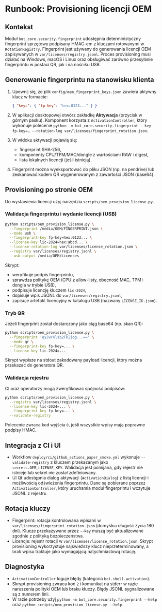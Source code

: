 # Runbook: Provisioning licencji OEM

## Kontekst

Moduł `bot_core.security.fingerprint` udostępnia deterministyczny fingerprint sprzętowy
podpisany HMAC-em z kluczami rotowanymi w `RotationRegistry`. Fingerprint jest używany
do generowania licencji OEM zapisywanych w `var/licenses/registry.jsonl`. Proces
provisioning musi działać na Windows, macOS i Linux oraz obsługiwać zarówno przesyłanie
fingerprintu w postaci QR, jak i na nośniku USB.

## Generowanie fingerprintu na stanowisku klienta

1. Upewnij się, że plik `config/oem_fingerprint_keys.json` zawiera aktywny klucz w formacie:

   ```json
   { "keys": { "fp-key": "hex:0123..." } }
   ```

2. W aplikacji desktopowej otwórz zakładkę **Aktywacja** (przycisk w górnym pasku).
   Komponent korzysta z `ActivationController`, który wykonuje polecenie
   `python -m bot_core.security.fingerprint --key fp-key=… --rotation-log var/licenses/fingerprint_rotation.json`.

3. W widoku aktywacji pojawią się:
   - fingerprint SHA-256,
   - komponenty CPU/TPM/MAC/dongle z wartościami RAW i digest,
   - lista lokalnych licencji (jeśli istnieją).

4. Fingerprint można wyeksportować do pliku JSON (np. na pendrive) lub zeskanować kodem QR
   wygenerowanym z zawartości JSON (base64).

## Provisioning po stronie OEM

Do wystawienia licencji użyj narzędzia `scripts/oem_provision_license.py`.

### Walidacja fingerprintu i wydanie licencji (USB)

```bash
python scripts/oem_provision_license.py \
  --fingerprint /media/OEM/FINGERPRINT.json \
  --mode usb \
  --fingerprint-key fp-key=hex:0123... \
  --license-key lic-2024=hex:abcd... \
  --license-rotation-log var/licenses/license_rotation.json \
  --registry var/licenses/registry.jsonl \
  --usb-output /media/OEM/Licenses
```

Skrypt:
- weryfikuje podpis fingerprintu,
- sprawdza politykę OEM (CPU z allow-listy, obecność MAC, TPM i dongla w trybie USB),
- podpisuje licencję kluczem `lic-2024`,
- dopisuje wpis JSONL do `var/licenses/registry.jsonl`,
- zapisuje artefakt licencyjny w katalogu USB (nazwany `LICENSE_ID.json`).

### Tryb QR

Jeżeli fingerprint został dostarczony jako ciąg base64 (np. skan QR):

```bash
python scripts/oem_provision_license.py \
  --fingerprint 'eyJwYXlsb2FkIjog...==' \
  --mode qr \
  --fingerprint-key fp-key=... \
  --license-key lic-2024=...
```

Skrypt wypisze na stdout zakodowany payload licencji, który można przekazać do generatora QR.

### Walidacja rejestru

CI oraz operatorzy mogą zweryfikować spójność podpisów:

```bash
python scripts/oem_provision_license.py \
  --registry var/licenses/registry.jsonl \
  --license-key lic-2024=... \
  --fingerprint-key fp-key=... \
  --validate-registry
```

Polecenie zwraca kod wyjścia `0`, jeśli wszystkie wpisy mają poprawne podpisy HMAC.

## Integracja z CI i UI

- Workflow `deploy/ci/github_actions_paper_smoke.yml` wykonuje `--validate-registry`
  z kluczem przekazanym jako `secrets.OEM_LICENSE_KEY`. Walidacja jest pomijana, gdy
  rejestr nie istnieje lub sekret nie został zdefiniowany.
- UI Qt udostępnia dialog aktywacji (`ActivationDialog`) z listą licencji i możliwością
  odświeżenia fingerprintu. Dane są pobierane poprzez `ActivationController`, który
  uruchamia moduł fingerprintu i wczytuje JSONL z rejestru.

## Rotacja kluczy

- Fingerprint: rotacja kontrolowana wpisami w `var/licenses/fingerprint_rotation.json`
  (domyślna długość życia 180 dni). Klucze przekazywane przez `--key` muszą być
  aktualizowane zgodnie z polityką bezpieczeństwa.
- Licencje: rejestr rotacji w `var/licenses/license_rotation.json`. Skrypt provisioning
  wykorzystuje najświeższy klucz nieprzeterminowany, a brak wpisu traktuje jako wymagającą
  natychmiastową rotację.

## Diagnostyka

- `ActivationController` loguje błędy (kategoria `bot.shell.activation`).
- Skrypt provisioning zwraca kod `2` i komunikat na stderr w razie naruszenia polityki OEM
  lub braku kluczy. Błędy JSONL sygnalizowane są z numerem linii.
- W razie potrzeby użyj `python -m bot_core.security.fingerprint --help` oraz
  `python scripts/oem_provision_license.py --help`.


